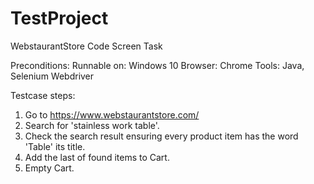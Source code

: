 # TestProject
WebstaurantStore Code Screen Task

Preconditions:
Runnable on: Windows 10
Browser: Chrome
Tools: Java, Selenium Webdriver

Testcase steps:
1.	Go to https://www.webstaurantstore.com/
2.	Search for 'stainless work table'.
3.	Check the search result ensuring every product item has the word 'Table' its title.
4.	Add the last of found items to Cart.
5.	Empty Cart.
